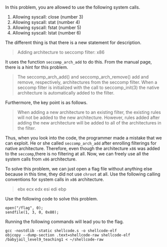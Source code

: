 In this problem, you are allowed to use the following system calls.
1. Allowing syscall: close (number 3)
2. Allowing syscall: stat (number 4)
3. Allowing syscall: fstat (number 5)
4. Allowing syscall: lstat (number 6)

The different thing is that there is a new statement for description.
> Adding architecture to seccomp filter: x86

It uses the function `seccomp_arch_add` to do this.
From the manual page, there is a hint for this problem.
> The seccomp_arch_add() and seccomp_arch_remove() add and remove, respectively, architectures from the seccomp filter.
> When a seccomp filter is initialized with the call to seccomp_init(3) the native architecture is automatically added to the filter.

Furthermore, the key point is as follows.
> When adding a new architecture to an existing filter, the existing rules will not be added to the new architecture. However, rules added after adding the new architecture will be added to all of the architectures in the filter.

Thus, when you look into the code, the programmer made a mistake that we can exploit.
He or she called `seccomp_arch_add` after enrolling filterings for native architecture.
Therefore, even though the architecture `x86` was added to the `seccomp`,there is no filtering at all.
Now, we can freely use all the system calls from `x86` architecture.

To solve this problem, we can just open a flag file without anything else because in this time, they did not use `chroot` at all.
Use the following calling conventions for system calls in `x86` architecture.
> ebx ecx edx esi edi ebp

Use the following code to solve this problem.
```
open("/flag", 0);
sendfile(1, 3, 0, 0x80);
```

Running the following commands will lead you to the flag.
```
gcc -nostdlib -static shellcode.s -o shellcode-elf​
objcopy --dump-section .text=shellcode-raw shellcode-elf​
/babyjail_level9_teaching1 < ~/shellcode-raw
```